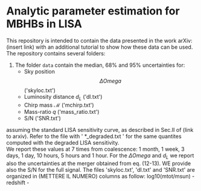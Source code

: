 # Analytic parameter estimation for MBHBs in LISA

This repository is intended to contain the data presented in the work arXiv: (insert link) with an additional tutorial to show how these data can be used. <br />
The repository contains several folders:

1. The folder `data` contain the median, $68\%$ and $95\%$ uncertainties for:
    - Sky position $$\Delta Omega$$ ('skyloc.txt')
    - Luminosity distance $d_L$ ('dl.txt')
    - Chirp mass $\mathcal{M}$ ('mchirp.txt')
    - Mass-ratio $q$ ('mass_ratio.txt')
    - S/N ('SNR.txt')
    
assuming the standard LISA sensitivity curve, as described in Sec.II of (link to arxiv). Refer to the file with ' *_degraded.txt ' for the same quantites computed with the degraded LISA sensitivity. <br />
We report these values at 7 times from coalescence: 1 month, 1 week, 3 days, 1 day, 10 hours, 5 hours and 1 hour.
For the $\Delta Omega$ and $d_L$ we report also the uncertainties at the merger obtained from eq. (12-13). WE provide also the S/N for the full signal.
The files 'skyloc.txt', 'dl.txt' and 'SNR.txt' are organized in (METTERE IL NUMERO) columns as follow:
log10(mtot/msun) - redshift - 


